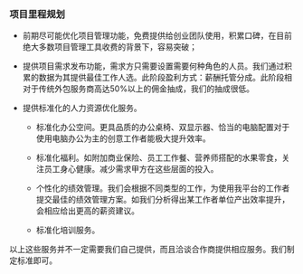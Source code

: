 ### 项目里程规划

* 前期尽可能优化项目管理功能，免费提供给创业团队使用，积累口碑，在目前绝大多数项目管理工具收费的背景下，容易突破；

* 提供项目需求发布功能，需求方只需要设置需要何种角色的人员。我们通过积累的数据为其提供最佳工作人选。此阶段盈利方式：薪酬托管分成。此阶段相对于传统外包服务商高达50%以上的佣金抽成，我们的抽成很低。
* 提供标准化的人力资源优化服务。

    * 标准化办公空间。更具品质的办公桌椅、双显示器、恰当的电脑配置对于使用电脑办公为主的创意工作者能极大提升效率。

    * 标准化福利。如附加商业保险、员工工作餐、营养师搭配的水果零食，关注员工身心健康。减少需求甲方在这些层面的投入。

    * 个性化的绩效管理。我们会根据不同类型的工作，为使用我平台的工作者提交最佳的绩效管理方案。如我们分析得出某工作者单位产出效率提升，会相应给出更高的薪资建议。

    * 标准化培训服务。

以上这些服务并不一定需要我们自己提供，而且洽谈合作商提供相应服务。我们制定标准即可。
